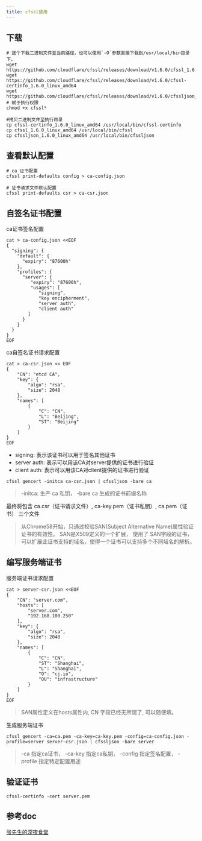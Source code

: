 ```yaml
---
title: cfssl使用
---
```


## 下载

```shell
# 逐个下载二进制文件至当前路径，也可以使用`-O`参数直接下载到/usr/local/bin目录下。
wget https://github.com/cloudflare/cfssl/releases/download/v1.6.0/cfssl_1.6.0_linux_amd64
wget https://github.com/cloudflare/cfssl/releases/download/v1.6.0/cfssl-certinfo_1.6.0_linux_amd64
wget https://github.com/cloudflare/cfssl/releases/download/v1.6.0/cfssljson_1.6.0_linux_amd64
# 赋予执行权限
chmod +x cfssl*

#拷贝二进制文件至执行目录
cp cfssl-certinfo_1.6.0_linux_amd64 /usr/local/bin/cfssl-certinfo
cp cfssl_1.6.0_linux_amd64 /usr/local/bin/cfssl
cp cfssljson_1.6.0_linux_amd64 /usr/local/bin/cfssljson
```

## 查看默认配置

```shell
# ca 证书配置
cfssl print-defaults config > ca-config.json

# 证书请求文件默认配置
cfssl print-defaults csr > ca-csr.json
```

## 自签名证书配置

ca证书签名配置

```shell
cat > ca-config.json <<EOF
{
  "signing": {
    "default": {
      "expiry": "87600h"
    },
    "profiles": {
      "server": {
         "expiry": "87600h",
         "usages": [
            "signing",
            "key encipherment",
            "server auth",
            "client auth"
        ]
      }
    }
  }
}
EOF
```

ca自签名证书请求配置

```shell
cat > ca-csr.json << EOF
{
    "CN": "etcd CA",
    "key": {
        "algo": "rsa",
        "size": 2048
    },
    "names": [
        {
            "C": "CN",
            "L": "Beijing",
            "ST": "Beijing"
        }
    ]
}
EOF
```

* signing: 表示该证书可以用于签名其他证书
* server auth: 表示可以用该CA对server提供的证书进行验证
* client auth: 表示可以用该CA对client提供的证书进行验证

```shell
cfssl gencert -initca ca-csr.json | cfssljson -bare ca
```

> -initca: 生产 ca 私钥， -bare ca 生成的证书前缀名称

最终将包含 ca.csr（证书请求文件）, ca-key.pem（证书私钥）, ca.pem（证书） 三个文件


> 从Chrome58开始，只通过校验SAN(Subject Alternative Name)属性验证证书的有效性。 SAN是X509定义的一个扩展， 使用了
> SAN字段的证书，可以扩展此证书支持的域名，使得一个证书可以支持多个不同域名的解析。


## 编写服务端证书

服务端证书请求配置

```shell
cat > server-csr.json <<EOF
{
    "CN": "server.com",
    "hosts": [
        "server.com",
        "192.168.100.250"
    ],
    "key": {
        "algo": "rsa",
        "size": 2048
    },
    "names": [
        {
            "C": "CN",
            "ST": "Shanghai",
            "L": "Shanghai",
            "O": "cj.io",
            "OU": "infrastructure"
        }
    ]
}
EOF
```

> SAN属性定义在hosts属性内, CN 字段已经无所谓了, 可以随便填。

生成服务端证书

```shell
cfssl gencert -ca=ca.pem -ca-key=ca-key.pem -config=ca-config.json -profile=server server-csr.json | cfssljson -bare server
```

> -ca 指定ca证书， -ca-key 指定ca私钥， -config 指定签名配置， -profile 指定特定配置用途


## 验证证书

```shell
cfssl-certinfo -cert server.pem
```


## 参考doc
[张先生的深夜食堂](https://www.ethanzhang.xyz/cfssl%E4%BD%BF%E7%94%A8%E6%96%B9%E6%B3%95/#31-%E8%8E%B7%E5%8F%96%E9%BB%98%E8%AE%A4%E8%AE%BE%E7%BD%AE)